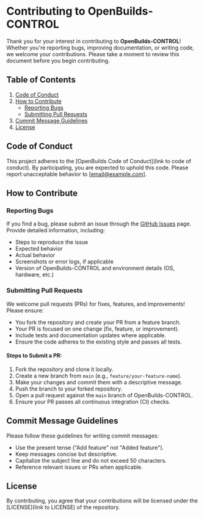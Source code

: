 # Contributing to OpenBuilds-CONTROL

Thank you for your interest in contributing to **OpenBuilds-CONTROL**! Whether you're reporting bugs, improving documentation, or writing code, we welcome your contributions. Please take a moment to review this document before you begin contributing.

## Table of Contents

1. [Code of Conduct](#code-of-conduct)
2. [How to Contribute](#how-to-contribute)
   - [Reporting Bugs](#reporting-bugs)
   - [Submitting Pull Requests](#submitting-pull-requests)
3. [Commit Message Guidelines](#commit-message-guidelines)
4. [License](#license)

## Code of Conduct

This project adheres to the [OpenBuilds Code of Conduct](link to code of conduct). By participating, you are expected to uphold this code. Please report unacceptable behavior to [email@example.com].

## How to Contribute

### Reporting Bugs

If you find a bug, please submit an issue through the [GitHub Issues](https://github.com/OpenBuilds/OpenBuilds-CONTROL/issues) page. Provide detailed information, including:
- Steps to reproduce the issue
- Expected behavior
- Actual behavior
- Screenshots or error logs, if applicable
- Version of OpenBuilds-CONTROL and environment details (OS, hardware, etc.)

### Submitting Pull Requests

We welcome pull requests (PRs) for fixes, features, and improvements! Please ensure:
- You fork the repository and create your PR from a feature branch.
- Your PR is focused on one change (fix, feature, or improvement).
- Include tests and documentation updates where applicable.
- Ensure the code adheres to the existing style and passes all tests.

#### Steps to Submit a PR:

1. Fork the repository and clone it locally.
2. Create a new branch from `main` (e.g., `feature/your-feature-name`).
3. Make your changes and commit them with a descriptive message.
4. Push the branch to your forked repository.
5. Open a pull request against the `main` branch of OpenBuilds-CONTROL.
6. Ensure your PR passes all continuous integration (CI) checks.

## Commit Message Guidelines

Please follow these guidelines for writing commit messages:
- Use the present tense ("Add feature" not "Added feature").
- Keep messages concise but descriptive.
- Capitalize the subject line and do not exceed 50 characters.
- Reference relevant issues or PRs when applicable.

## License

By contributing, you agree that your contributions will be licensed under the [LICENSE](link to LICENSE) of the repository.
